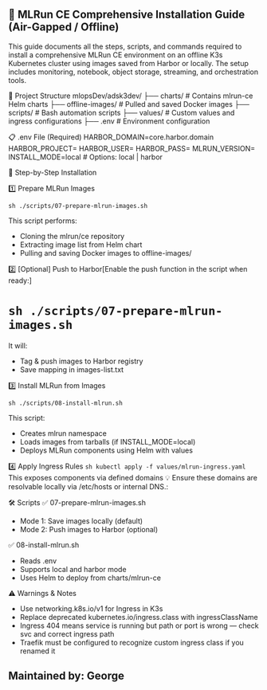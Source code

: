 ## 🧠 MLRun CE Comprehensive Installation Guide (Air-Gapped / Offline)

This guide documents all the steps, scripts, and commands required to install a comprehensive MLRun CE environment on an offline K3s Kubernetes cluster using images saved from Harbor or locally. The setup includes monitoring, notebook, object storage, streaming, and orchestration tools.

📁 Project Structure
mlopsDev/adsk3dev/
├── charts/ # Contains mlrun-ce Helm charts
├── offline-images/ # Pulled and saved Docker images
├── scripts/ # Bash automation scripts
├── values/ # Custom values and ingress configurations
├── .env # Environment configuration

📋 .env File (Required)
HARBOR_DOMAIN=core.harbor.domain
HARBOR_PROJECT=
HARBOR_USER=
HARBOR_PASS=
MLRUN_VERSION=
INSTALL_MODE=local # Options: local | harbor

🚀 Step-by-Step Installation

1️⃣ Prepare MLRun Images

`sh ./scripts/07-prepare-mlrun-images.sh`

This script performs:

-   Cloning the mlrun/ce repository
-   Extracting image list from Helm chart
-   Pulling and saving Docker images to offline-images/

2️⃣ [Optional] Push to Harbor[Enable the push function in the script when ready:]

# `sh ./scripts/07-prepare-mlrun-images.sh`

It will:

-   Tag & push images to Harbor registry
-   Save mapping in images-list.txt

3️⃣ Install MLRun from Images

`sh ./scripts/08-install-mlrun.sh`

This script:

-   Creates mlrun namespace
-   Loads images from tarballs (if INSTALL_MODE=local)
-   Deploys MLRun components using Helm with values

4️⃣ Apply Ingress Rules
`sh kubectl apply -f values/mlrun-ingress.yaml`
This exposes components via defined domains
💡 Ensure these domains are resolvable locally via /etc/hosts or internal DNS.:

🛠️ Scripts
✅ 07-prepare-mlrun-images.sh

-   Mode 1: Save images locally (default)
-   Mode 2: Push images to Harbor (optional)

✅ 08-install-mlrun.sh

-   Reads .env
-   Supports local and harbor mode
-   Uses Helm to deploy from charts/mlrun-ce

⚠️ Warnings & Notes

-   Use networking.k8s.io/v1 for Ingress in K3s
-   Replace deprecated kubernetes.io/ingress.class with ingressClassName
-   Ingress 404 means service is running but path or port is wrong — check svc and correct ingress path
-   Traefik must be configured to recognize custom ingress class if you renamed it

## Maintained by: George
